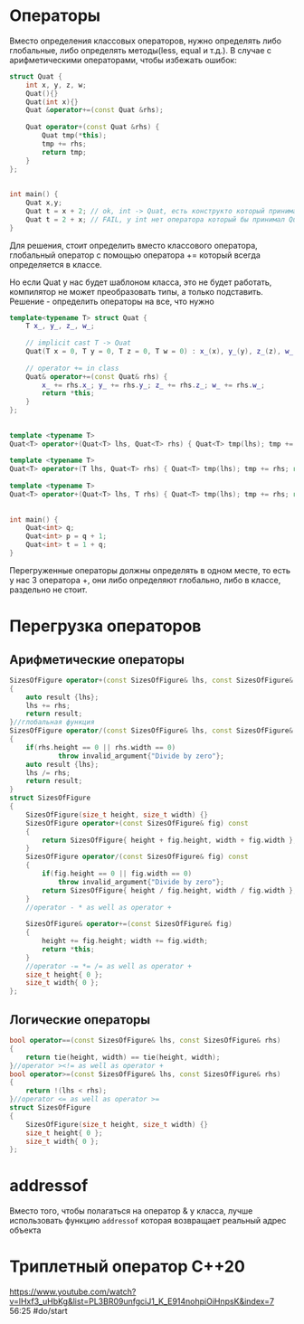 # Операторы
Вместо определения классовых операторов, нужно определять либо глобальные, либо определять методы(less, equal и т.д.). В случае с арифметическими операторами, чтобы избежать ошибок:

```cpp
struct Quat {  
    int x, y, z, w;  
    Quat(){}  
    Quat(int x){}  
    Quat &operator+=(const Quat &rhs);  
  
    Quat operator+(const Quat &rhs) {  
        Quat tmp(*this);  
        tmp += rhs;  
        return tmp;  
    }  
};  
  
  
int main() {  
    Quat x,y;  
    Quat t = x + 2; // ok, int -> Quat, есть конструкто который принимает int
    Quat t = 2 + x; // FAIL, у int нет оператора который бы принимал Quat
}
```
 Для решения, стоит определить вместо классового оператора, глобальный оператор с помощью оператора += который всегда определяется в классе.

Но если Quat у нас будет шаблоном класса, это не будет работать, компилятор не может преобразовать типы, а только подставить. Решение - определить операторы на все, что нужно

```cpp
template<typename T> struct Quat {  
    T x_, y_, z_, w_;  
  
    // implicit cast T -> Quat  
    Quat(T x = 0, T y = 0, T z = 0, T w = 0) : x_(x), y_(y), z_(z), w_(w) {}  
  
    // operator += in class  
    Quat& operator+=(const Quat& rhs) {  
        x_ += rhs.x_; y_ += rhs.y_; z_ += rhs.z_; w_ += rhs.w_;  
        return *this;  
    }  
};  
  
  
template <typename T>  
Quat<T> operator+(Quat<T> lhs, Quat<T> rhs) { Quat<T> tmp(lhs); tmp += rhs; return tmp; }  
  
template <typename T>  
Quat<T> operator+(T lhs, Quat<T> rhs) { Quat<T> tmp(lhs); tmp += rhs; return tmp; }  
  
template <typename T>  
Quat<T> operator+(Quat<T> lhs, T rhs) { Quat<T> tmp(lhs); tmp += rhs; return tmp; }  
  
  
int main() {  
    Quat<int> q;  
    Quat<int> p = q + 1;  
    Quat<int> t = 1 + q;
}
```

Перегруженные операторы должны определять в одном месте, то есть у нас 3 оператора +, они либо определяют глобально, либо в классе, раздельно не стоит.

# Перегрузка операторов
## Арифметические операторы
```cpp
SizesOfFigure operator+(const SizesOfFigure& lhs, const SizesOfFigure& rhs)
{
	auto result {lhs};
	lhs += rhs;
	return result;
}//глобальная функция
SizesOfFigure operator/(const SizesOfFigure& lhs, const SizesOfFigure& rhs)
{
	if(rhs.height == 0 || rhs.width == 0)
			throw invalid_argument{"Divide by zero"};
	auto result {lhs};
	lhs /= rhs;
	return result;
}
struct SizesOfFigure
{
	SizesOfFigure(size_t height, size_t width) {}
	SizesOfFigure operator+(const SizesOfFigure& fig) const
	{
		return SizesOfFigure{ height + fig.height, width + fig.width };
	}
	SizesOfFigure operator/(const SizesOfFigure& fig) const
	{
		if(fig.height == 0 || fig.width == 0)
			throw invalid_argument{"Divide by zero"};
		return SizesOfFigure{ height / fig.height, width / fig.width };
	}
	//operator - * as well as operator +
	
	SizesOfFigure& operator+=(const SizesOfFigure& fig)
	{
		height += fig.height; width += fig.width;
		return *this;
	}
	//operator -= *= /= as well as operator +
	size_t height{ 0 };
	size_t width{ 0 };
};
```

## Логические операторы
```cpp
bool operator==(const SizesOfFigure& lhs, const SizesOfFigure& rhs)
{
	return tie(height, width) == tie(height, width);
}//operator ><!= as well as operator +
bool operator>=(const SizesOfFigure& lhs, const SizesOfFigure& rhs)
{
	return !(lhs < rhs);
}//operator <= as well as operator >=
struct SizesOfFigure
{
	SizesOfFigure(size_t height, size_t width) {}
	size_t height{ 0 };
	size_t width{ 0 };
};
```

# addressof
Вместо того, чтобы полагаться на оператор & у класса, лучше использовать функцию `addressof` которая возвращает реальный адрес объекта

# Триплетный оператор C++20
https://www.youtube.com/watch?v=lHxf3_uHbKg&list=PL3BR09unfgciJ1_K_E914nohpiOiHnpsK&index=7 56:25
#do/start 